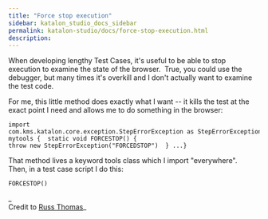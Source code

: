 ```yaml
---
title: "Force stop execution" 
sidebar: katalon_studio_docs_sidebar
permalink: katalon-studio/docs/force-stop-execution.html 
description: 
---
```

When developing lengthy Test Cases, it's useful to be able to stop execution to examine the state of the browser.  True, you could use the debugger, but many times it's overkill and I don't actually want to examine the test code.  
  
For me, this little method does exactly what I want -- it kills the test at the exact point I need and allows me to do something in the browser:

```
import com.kms.katalon.core.exception.StepErrorException as StepErrorException...public class mytools {  static void FORCESTOP() {    throw new StepErrorException("FORCEDSTOP")  } ...}
```

That method lives a keyword tools class which I import "everywhere".  Then, in a test case script I do this:

```
FORCESTOP()
```

_  
Credit to [Russ Thomas](https://forum.katalon.com/discussion/7482/tip-forcestop)_